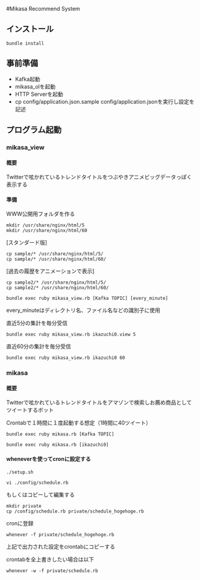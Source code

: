#Mikasa Recommend System


## インストール

``bundle install``

## 事前準備

* Kafka起動
* mikasa_olを起動
* HTTP Serverを起動
* cp config/application.json.sample config/application.jsonを実行し設定を記述

## プログラム起動


### mikasa_view

#### 概要

Twitterで呟かれているトレンドタイトルをつぶやきアニメビッグデータっぽく表示する

#### 準備

WWW公開用フォルダを作る
```
mkdir /usr/share/nginx/html/5
mkdir /usr/share/nginx/html/60
```

[スタンダード版]
```
cp sample/* /usr/share/nginx/html/5/
cp sample/* /usr/share/nginx/html/60/
```

[過去の履歴をアニメーションで表示]
```
cp sample2/* /usr/share/nginx/html/5/
cp sample2/* /usr/share/nginx/html/60/
```


``bundle exec ruby mikasa_view.rb [Kafka TOPIC] [every_minute]``

every_minuteはディレクトリ名、ファイル名などの識別子に使用

直近5分の集計を毎分受信

``bundle exec ruby mikasa_view.rb ikazuchi0.view 5``

直近60分の集計を毎分受信

``bundle exec ruby mikasa_view.rb ikazuchi0 60``

### mikasa

#### 概要

Twitterで呟かれているトレンドタイトルをアマゾンで検索しお薦め商品としてツイートするボット

Crontabで１時間に１度起動する想定（1時間に40ツイート）

``bundle exec ruby mikasa.rb [Kafka TOPIC]``

``bundle exec ruby mikasa.rb [ikazuchi0]``

#### wheneverを使ってcronに設定する

```
./setup.sh
```

```
vi ./config/schedule.rb
```

もしくはコピーして編集する

```
mkdir private
cp /config/schedule.rb private/schedule_hogehoge.rb
```

cronに登録

```
whenever -f private/schedule_hogehoge.rb
```

上記で出力された設定をcrontabにコピーする

crontabを全上書きしたい場合は以下

```
whenever -w -f private/schedule.rb
```
